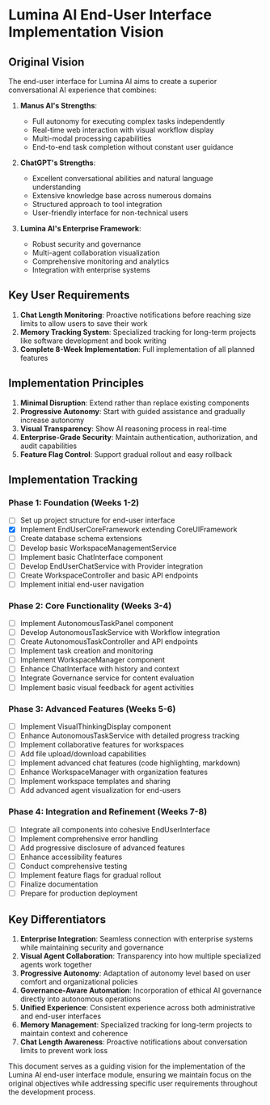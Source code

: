 # Lumina AI End-User Interface Implementation Vision

## Original Vision
The end-user interface for Lumina AI aims to create a superior conversational AI experience that combines:

1. **Manus AI's Strengths**:
   - Full autonomy for executing complex tasks independently
   - Real-time web interaction with visual workflow display
   - Multi-modal processing capabilities
   - End-to-end task completion without constant user guidance

2. **ChatGPT's Strengths**:
   - Excellent conversational abilities and natural language understanding
   - Extensive knowledge base across numerous domains
   - Structured approach to tool integration
   - User-friendly interface for non-technical users

3. **Lumina AI's Enterprise Framework**:
   - Robust security and governance
   - Multi-agent collaboration visualization
   - Comprehensive monitoring and analytics
   - Integration with enterprise systems

## Key User Requirements
1. **Chat Length Monitoring**: Proactive notifications before reaching size limits to allow users to save their work
2. **Memory Tracking System**: Specialized tracking for long-term projects like software development and book writing
3. **Complete 8-Week Implementation**: Full implementation of all planned features

## Implementation Principles
1. **Minimal Disruption**: Extend rather than replace existing components
2. **Progressive Autonomy**: Start with guided assistance and gradually increase autonomy
3. **Visual Transparency**: Show AI reasoning process in real-time
4. **Enterprise-Grade Security**: Maintain authentication, authorization, and audit capabilities
5. **Feature Flag Control**: Support gradual rollout and easy rollback

## Implementation Tracking

### Phase 1: Foundation (Weeks 1-2)
- [ ] Set up project structure for end-user interface
- [x] Implement EndUserCoreFramework extending CoreUIFramework
- [ ] Create database schema extensions
- [ ] Develop basic WorkspaceManagementService
- [ ] Implement basic ChatInterface component
- [ ] Develop EndUserChatService with Provider integration
- [ ] Create WorkspaceController and basic API endpoints
- [ ] Implement initial end-user navigation

### Phase 2: Core Functionality (Weeks 3-4)
- [ ] Implement AutonomousTaskPanel component
- [ ] Develop AutonomousTaskService with Workflow integration
- [ ] Create AutonomousTaskController and API endpoints
- [ ] Implement task creation and monitoring
- [ ] Implement WorkspaceManager component
- [ ] Enhance ChatInterface with history and context
- [ ] Integrate Governance service for content evaluation
- [ ] Implement basic visual feedback for agent activities

### Phase 3: Advanced Features (Weeks 5-6)
- [ ] Implement VisualThinkingDisplay component
- [ ] Enhance AutonomousTaskService with detailed progress tracking
- [ ] Implement collaborative features for workspaces
- [ ] Add file upload/download capabilities
- [ ] Implement advanced chat features (code highlighting, markdown)
- [ ] Enhance WorkspaceManager with organization features
- [ ] Implement workspace templates and sharing
- [ ] Add advanced agent visualization for end-users

### Phase 4: Integration and Refinement (Weeks 7-8)
- [ ] Integrate all components into cohesive EndUserInterface
- [ ] Implement comprehensive error handling
- [ ] Add progressive disclosure of advanced features
- [ ] Enhance accessibility features
- [ ] Conduct comprehensive testing
- [ ] Implement feature flags for gradual rollout
- [ ] Finalize documentation
- [ ] Prepare for production deployment

## Key Differentiators
1. **Enterprise Integration**: Seamless connection with enterprise systems while maintaining security and governance
2. **Visual Agent Collaboration**: Transparency into how multiple specialized agents work together
3. **Progressive Autonomy**: Adaptation of autonomy level based on user comfort and organizational policies
4. **Governance-Aware Automation**: Incorporation of ethical AI governance directly into autonomous operations
5. **Unified Experience**: Consistent experience across both administrative and end-user interfaces
6. **Memory Management**: Specialized tracking for long-term projects to maintain context and coherence
7. **Chat Length Awareness**: Proactive notifications about conversation limits to prevent work loss

This document serves as a guiding vision for the implementation of the Lumina AI end-user interface module, ensuring we maintain focus on the original objectives while addressing specific user requirements throughout the development process.
